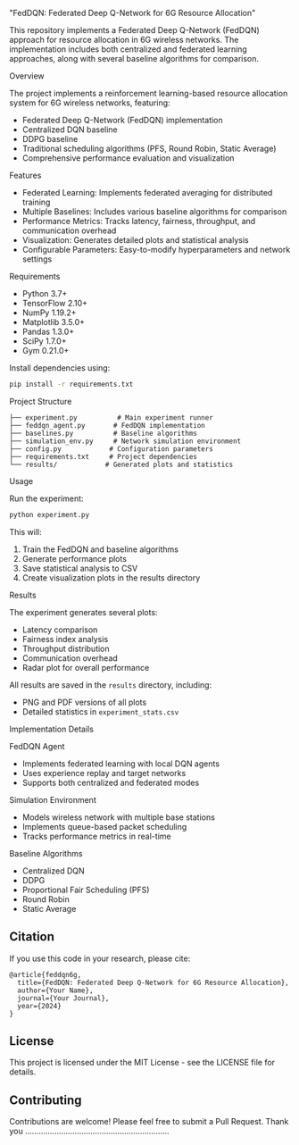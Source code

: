 "FedDQN: Federated Deep Q-Network for 6G Resource Allocation"

This repository implements a Federated Deep Q-Network (FedDQN) approach for resource allocation in 6G wireless networks. The implementation includes both centralized and federated learning approaches, along with several baseline algorithms for comparison.

Overview

The project implements a reinforcement learning-based resource allocation system for 6G wireless networks, featuring:

- Federated Deep Q-Network (FedDQN) implementation
- Centralized DQN baseline
- DDPG baseline
- Traditional scheduling algorithms (PFS, Round Robin, Static Average)
- Comprehensive performance evaluation and visualization

Features

- Federated Learning: Implements federated averaging for distributed training
- Multiple Baselines: Includes various baseline algorithms for comparison
- Performance Metrics: Tracks latency, fairness, throughput, and communication overhead
- Visualization: Generates detailed plots and statistical analysis
- Configurable Parameters: Easy-to-modify hyperparameters and network settings

Requirements

- Python 3.7+
- TensorFlow 2.10+
- NumPy 1.19.2+
- Matplotlib 3.5.0+
- Pandas 1.3.0+
- SciPy 1.7.0+
- Gym 0.21.0+

Install dependencies using:
```bash
pip install -r requirements.txt
```

Project Structure

```
├── experiment.py          # Main experiment runner
├── feddqn_agent.py       # FedDQN implementation
├── baselines.py          # Baseline algorithms
├── simulation_env.py     # Network simulation environment
├── config.py            # Configuration parameters
├── requirements.txt     # Project dependencies
└── results/            # Generated plots and statistics
```

 Usage

Run the experiment:
```bash
python experiment.py
```

This will:
1. Train the FedDQN and baseline algorithms
2. Generate performance plots
3. Save statistical analysis to CSV
4. Create visualization plots in the results directory

 Results

The experiment generates several plots:
- Latency comparison
- Fairness index analysis
- Throughput distribution
- Communication overhead
- Radar plot for overall performance

All results are saved in the `results` directory, including:
- PNG and PDF versions of all plots
- Detailed statistics in `experiment_stats.csv`

Implementation Details

 FedDQN Agent
- Implements federated learning with local DQN agents
- Uses experience replay and target networks
- Supports both centralized and federated modes

 Simulation Environment
- Models wireless network with multiple base stations
- Implements queue-based packet scheduling
- Tracks performance metrics in real-time

 Baseline Algorithms
- Centralized DQN
- DDPG
- Proportional Fair Scheduling (PFS)
- Round Robin
- Static Average

## Citation

If you use this code in your research, please cite:
```
@article{feddqn6g,
  title={FedDQN: Federated Deep Q-Network for 6G Resource Allocation},
  author={Your Name},
  journal={Your Journal},
  year={2024}
}
```

## License

This project is licensed under the MIT License - see the LICENSE file for details.

## Contributing

Contributions are welcome! Please feel free to submit a Pull Request.
Thank you ................................................................
